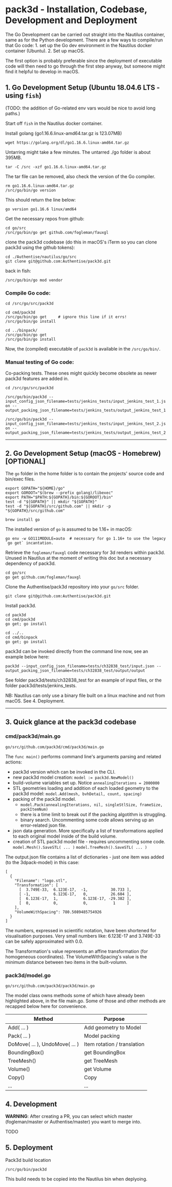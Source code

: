 # pack3d - Installation, Codebase, Development and Deployment

The Go Development can be carried out straight into the Nautilus container, same as for the Python development. There are a few ways to compile/run that Go code: 1. set up the Go dev environment in the Nautilus docker container (Ubuntu). 2. Set up macOS.

The first option is probably preferable since the deployment of executable code will then need to go through the first step anyway, but someone might find it helpful to develop in macOS.

## 1. Go Development Setup (Ubuntu 18.04.6 LTS - using `fish`)

(TODO: the addition of Go-related env vars would be nice to avoid long paths.)

Start off `fish` in the Nautilus docker container.

Install golang (go1.16.6.linux-amd64.tar.gz is 123.07MB)

```
wget https://golang.org/dl/go1.16.6.linux-amd64.tar.gz
```

Untarring might take a few minutes.
The untarred ./go folder is about 395MB.

```
tar -C /src -xzf go1.16.6.linux-amd64.tar.gz
```

The tar file can be removed, also check the version of the Go compiler.

```
rm go1.16.6.linux-amd64.tar.gz
/src/go/bin/go version
```

This should return the line below:

`go version go1.16.6 linux/amd64`

Get the necessary repos from github:

```
cd go/src
/src/go/bin/go get github.com/fogleman/fauxgl
```

clone the pack3d codebase (do this in macOS's iTerm so you can clone pack3d using the github tokens):

```
cd ./Authentise/nautilus/go/src
git clone git@github.com:Authentise/pack3d.git
```

back in fish:

```
/src/go/bin/go mod vendor
```

### Compile Go code:

```
cd /src/go/src/pack3d

cd cmd/pack3d
/src/go/bin/go get     # ignore this line if it errs!
/src/go/bin/go install

cd ../binpack/
/src/go/bin/go get
/src/go/bin/go install
```

Now, the (compiled) executable of `pack3d` is available in the `/src/go/bin/`.

### Manual testing of Go code:

Co-packing tests. These ones might quickly become obsolete as newer pack3d features are added in.

```
cd /src/go/src/pack3d
```

`/src/go/bin/pack3d --input_config_json_filename=tests/jenkins_tests/input_jenkins_test_1.json --output_packing_json_filename=tests/jenkins_tests/output_jenkins_test_1`

`/src/go/bin/pack3d --input_config_json_filename=tests/jenkins_tests/input_jenkins_test_2.json --output_packing_json_filename=tests/jenkins_tests/output_jenkins_test_2`

---

## 2. Go Development Setup (macOS - Homebrew) [OPTIONAL]

The `go` folder in the home folder is to contain the projects' source code and bin/exec files.

```
export GOPATH="${HOME}/go"
export GOROOT="$(brew --prefix golang)/libexec"
export PATH="$PATH:${GOPATH}/bin:${GOROOT}/bin"
test -d "${GOPATH}" || mkdir "${GOPATH}"
test -d "${GOPATH}/src/github.com" || mkdir -p "${GOPATH}/src/github.com"
```

```
brew install go
```

The installed version of `go` is assumed to be 1.16+ in macOS:

```
go env -w GO111MODULE=auto  # necessary for go 1.16+ to use the legacy `go get` incantation.
```

Retrieve the `fogleman/fauxgl` code necessary for 3d renders within pack3d.
Unused in Nautilus at the moment of writing this doc but a necessary dependency of pack3d.

```
cd go/src
go get github.com/fogleman/fauxgl
```

Clone the Authentise/pack3d repository into your `go/src` folder.

```
git clone git@github.com:Authentise/pack3d.git
```

Install pack3d.

```
cd pack3d
cd cmd/pack3d
go get; go install
```

```
cd ../..
cd cmd/binpack
go get; go install
```

pack3d can be invoked directly from the command line now, see an example below here:

`pack3d --input_config_json_filename=tests/ch32838_test/input.json --output_packing_json_filename=tests/ch32838_test/output/output`

See folder pack3d/tests/ch32838_test for an example of input files, or the folder pack3d/tests/jenkins_tests.

NB: Nautilus can only use a binary file built on a linux machine and not from macOS. See 4. Deployment.

---

## 3. Quick glance at the pack3d codebase

### cmd/pack3d/main.go
```go/src/github.com/pack3d/cmd/pack3d/main.go```

The ```func main()``` performs command line's arguments parsing and related actions:

- pack3d version which can be invoked in the CLI.
- new pack3d model creation: ```model := pack3d.NewModel()```
- build-volume variables set up. Notice ```annealingIterations = 2000000```
- STL geometries loading and addition of each loaded geometry to the pack3d model: ```model.Add(mesh, bvhDetail, count, spacing)```
- packing of the pack3d model.
  - ```model.Pack(annealingIterations, nil, singleStlSize, frameSize, packItemNum)```
  - there is a time limit to break out if the packing algotithm is struggling.
  - binary search. Uncommenting some code allows serving up an error-related json file.
- json data generation. More specifically a list of transformations applied to each original model inside of the build volume.
- creation of STL pack3d model file - requires uncommenting some code. ```model.Mesh().SaveSTL( ... )```
```model.TreeMesh().SaveSTL( ... )```

The output.json file contains a list of dictionaries - just one item was added (to the 3dpack-model) in this case:

```
[
  {
    "Filename": "logo.stl",
    "Transformation": [
      [  3.749E-33,  6.123E-17,  -1,          30.733 ],
      [ -1,          6.123E-17,   0,          26.604 ],
      [  6.123E-17,  1,           6.123E-17, -29.382 ],
      [  0,          0,           0,           1     ]
    ],
    "VolumeWithSpacing": 780.5089485754926
  }
]
```

The numbers, expressed in scientific notation, have been shortened for visualisation purposes. Very small numbers like: 6.123E-17 and 3.749E-33 can be safely approximated with 0.0.

The Transformation's value represents an affine transformation (for homogeneous coordinates). The VolumeWithSpacing's value is the minimum distance between two items in the built-volumn.

### pack3d/model.go

```go/src/github.com/pack3d/pack3d/main.go```

The model class owns methods some of which have already been highlighted above, in the file main.go. Some of those and other methods are recapped below here for convenience.

|Method|Purpose|
|-|-|
|Add( ... )|Add geometry to Model|
|Pack( ... )|Model packing|
|DoMove( ... ), UndoMove( ... )|Item rotation / translation|
|BoundingBox()| get BoundingBox |
|TreeMesh()|get TreeMesh|
|Volume()|get Volume |
|Copy()| Copy |
|...|...|


## 4. Development

__WARNING__: After creating a PR, you can select which master (fogleman/master or Authentise/master) you want to merge into.

TODO

## 5. Deployment

Pack3d build location

`/src/go/bin/pack3d`

This build needs to be copied into the Nautilus bin when deplyoing.
